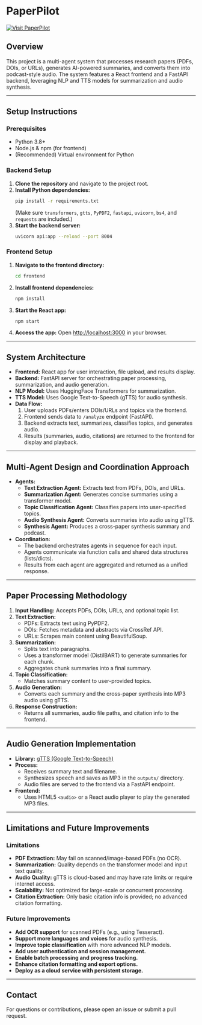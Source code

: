 # PaperPilot 

<a href="https://aptinudge-front.onrender.com" target="_blank">
  <img src="https://img.shields.io/badge/Visit-AptiNudge-1abc9c?style=for-the-badge&logo=rocket" alt="Visit PaperPilot">
</a>

## Overview
This project is a multi-agent system that processes research papers (PDFs, DOIs, or URLs), generates AI-powered summaries, and converts them into podcast-style audio. The system features a React frontend and a FastAPI backend, leveraging NLP and TTS models for summarization and audio synthesis.

---

## Setup Instructions

### Prerequisites
- Python 3.8+
- Node.js & npm (for frontend)
- (Recommended) Virtual environment for Python

### Backend Setup
1. **Clone the repository** and navigate to the project root.
2. **Install Python dependencies:**
   ```sh
   pip install -r requirements.txt
   ```
   (Make sure `transformers`, `gtts`, `PyPDF2`, `fastapi`, `uvicorn`, `bs4`, and `requests` are included.)
3. **Start the backend server:**
   ```sh
   uvicorn api:app --reload --port 8004
   ```

### Frontend Setup
1. **Navigate to the frontend directory:**
   ```sh
   cd frontend
   ```
2. **Install frontend dependencies:**
   ```sh
   npm install
   ```
3. **Start the React app:**
   ```sh
   npm start
   ```
4. **Access the app:**
   Open [http://localhost:3000](http://localhost:3000) in your browser.

---

## System Architecture

- **Frontend:** React app for user interaction, file upload, and results display.
- **Backend:** FastAPI server for orchestrating paper processing, summarization, and audio generation.
- **NLP Model:** Uses HuggingFace Transformers for summarization.
- **TTS Model:** Uses Google Text-to-Speech (gTTS) for audio synthesis.
- **Data Flow:**
  1. User uploads PDFs/enters DOIs/URLs and topics via the frontend.
  2. Frontend sends data to `/analyze` endpoint (FastAPI).
  3. Backend extracts text, summarizes, classifies topics, and generates audio.
  4. Results (summaries, audio, citations) are returned to the frontend for display and playback.

---

## Multi-Agent Design and Coordination Approach

- **Agents:**
  - **Text Extraction Agent:** Extracts text from PDFs, DOIs, and URLs.
  - **Summarization Agent:** Generates concise summaries using a transformer model.
  - **Topic Classification Agent:** Classifies papers into user-specified topics.
  - **Audio Synthesis Agent:** Converts summaries into audio using gTTS.
  - **Synthesis Agent:** Produces a cross-paper synthesis summary and podcast.
- **Coordination:**
  - The backend orchestrates agents in sequence for each input.
  - Agents communicate via function calls and shared data structures (lists/dicts).
  - Results from each agent are aggregated and returned as a unified response.

---

## Paper Processing Methodology

1. **Input Handling:** Accepts PDFs, DOIs, URLs, and optional topic list.
2. **Text Extraction:**
   - PDFs: Extracts text using PyPDF2.
   - DOIs: Fetches metadata and abstracts via CrossRef API.
   - URLs: Scrapes main content using BeautifulSoup.
3. **Summarization:**
   - Splits text into paragraphs.
   - Uses a transformer model (DistilBART) to generate summaries for each chunk.
   - Aggregates chunk summaries into a final summary.
4. **Topic Classification:**
   - Matches summary content to user-provided topics.
5. **Audio Generation:**
   - Converts each summary and the cross-paper synthesis into MP3 audio using gTTS.
6. **Response Construction:**
   - Returns all summaries, audio file paths, and citation info to the frontend.

---

## Audio Generation Implementation

- **Library:** [gTTS (Google Text-to-Speech)](https://pypi.org/project/gTTS/)
- **Process:**
  - Receives summary text and filename.
  - Synthesizes speech and saves as MP3 in the `outputs/` directory.
  - Audio files are served to the frontend via a FastAPI endpoint.
- **Frontend:**
  - Uses HTML5 `<audio>` or a React audio player to play the generated MP3 files.

---

## Limitations and Future Improvements

### Limitations
- **PDF Extraction:** May fail on scanned/image-based PDFs (no OCR).
- **Summarization:** Quality depends on the transformer model and input text quality.
- **Audio Quality:** gTTS is cloud-based and may have rate limits or require internet access.
- **Scalability:** Not optimized for large-scale or concurrent processing.
- **Citation Extraction:** Only basic citation info is provided; no advanced citation formatting.

### Future Improvements
- **Add OCR support** for scanned PDFs (e.g., using Tesseract).
- **Support more languages and voices** for audio synthesis.
- **Improve topic classification** with more advanced NLP models.
- **Add user authentication and session management.**
- **Enable batch processing and progress tracking.**
- **Enhance citation formatting and export options.**
- **Deploy as a cloud service with persistent storage.**

---

## Contact
For questions or contributions, please open an issue or submit a pull request.

